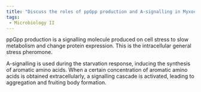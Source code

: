 ```yaml
---
title: "Discuss the roles of ppGpp production and A-signalling in Myxococcus during stress responses and starvation, highlighting their effects on protein expression and metabolism. "
tags:
 - Microbiology II
---
```

ppGpp production is a signalling molecule produced on cell stress to slow metabolism and change protein expression. This is the intracellular general stress pheromone.  

A-signalling is used during the starvation response, inducing the synthesis of aromatic amino acids. When a certain concentration of aromatic amino acids is obtained extracellularly, a signalling cascade is activated, leading to aggregation and fruiting body formation.  
